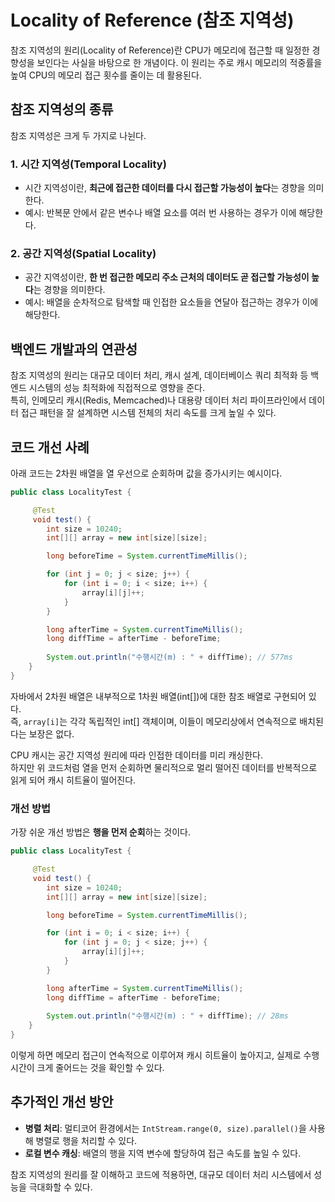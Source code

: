 # Locality of Reference (참조 지역성)

참조 지역성의 원리(Locality of Reference)란 CPU가 메모리에 접근할 때 일정한 경향성을 보인다는 사실을 바탕으로 한 개념이다. 이 원리는 주로 캐시 메모리의 적중률을 높여 CPU의 메모리 접근 횟수를 줄이는 데 활용된다.

## 참조 지역성의 종류

참조 지역성은 크게 두 가지로 나뉜다.

### 1. 시간 지역성(Temporal Locality)

- 시간 지역성이란, **최근에 접근한 데이터를 다시 접근할 가능성이 높다**는 경향을 의미한다.
- 예시: 반복문 안에서 같은 변수나 배열 요소를 여러 번 사용하는 경우가 이에 해당한다.

### 2. 공간 지역성(Spatial Locality)

- 공간 지역성이란, **한 번 접근한 메모리 주소 근처의 데이터도 곧 접근할 가능성이 높다**는 경향을 의미한다.
- 예시: 배열을 순차적으로 탐색할 때 인접한 요소들을 연달아 접근하는 경우가 이에 해당한다.

## 백엔드 개발과의 연관성

참조 지역성의 원리는 대규모 데이터 처리, 캐시 설계, 데이터베이스 쿼리 최적화 등 백엔드 시스템의 성능 최적화에 직접적으로 영향을 준다.  
특히, 인메모리 캐시(Redis, Memcached)나 대용량 데이터 처리 파이프라인에서 데이터 접근 패턴을 잘 설계하면 시스템 전체의 처리 속도를 크게 높일 수 있다.

## 코드 개선 사례

아래 코드는 2차원 배열을 열 우선으로 순회하며 값을 증가시키는 예시이다.

```java
public class LocalityTest {

     @Test
     void test() {
        int size = 10240;
        int[][] array = new int[size][size];

        long beforeTime = System.currentTimeMillis();

        for (int j = 0; j < size; j++) {
            for (int i = 0; i < size; i++) {
                array[i][j]++;
            }
        }

        long afterTime = System.currentTimeMillis();
        long diffTime = afterTime - beforeTime;
       
        System.out.println("수행시간(m) : " + diffTime); // 577ms
    }
}
```

자바에서 2차원 배열은 내부적으로 1차원 배열(int[])에 대한 참조 배열로 구현되어 있다.  
즉, `array[i]`는 각각 독립적인 int[] 객체이며, 이들이 메모리상에서 연속적으로 배치된다는 보장은 없다.

CPU 캐시는 공간 지역성 원리에 따라 인접한 데이터를 미리 캐싱한다.  
하지만 위 코드처럼 열을 먼저 순회하면 물리적으로 멀리 떨어진 데이터를 반복적으로 읽게 되어 캐시 히트율이 떨어진다.

### 개선 방법

가장 쉬운 개선 방법은 **행을 먼저 순회**하는 것이다.

```java
public class LocalityTest {

     @Test
     void test() {
        int size = 10240;
        int[][] array = new int[size][size];

        long beforeTime = System.currentTimeMillis();

        for (int i = 0; i < size; i++) {
            for (int j = 0; j < size; j++) {
                array[i][j]++;
            }
        }

        long afterTime = System.currentTimeMillis();
        long diffTime = afterTime - beforeTime;
       
        System.out.println("수행시간(m) : " + diffTime); // 28ms
    }
}
```

이렇게 하면 메모리 접근이 연속적으로 이루어져 캐시 히트율이 높아지고, 실제로 수행 시간이 크게 줄어드는 것을 확인할 수 있다.

## 추가적인 개선 방안

- **병렬 처리**: 멀티코어 환경에서는 `IntStream.range(0, size).parallel()`을 사용해 병렬로 행을 처리할 수 있다.
- **로컬 변수 캐싱**: 배열의 행을 지역 변수에 할당하여 접근 속도를 높일 수 있다.

참조 지역성의 원리를 잘 이해하고 코드에 적용하면, 대규모 데이터 처리 시스템에서 성능을 극대화할 수 있다.
